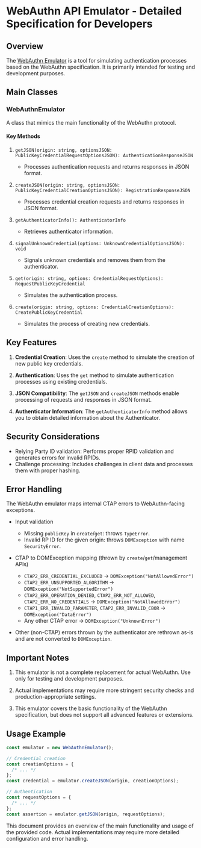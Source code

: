 # WebAuthn API Emulator - Detailed Specification for Developers

## Overview

The [WebAuthn Emulator](../src//webauthn/webauthn-emulator.ts) is a tool for simulating authentication processes based on the WebAuthn specification. It is primarily intended for testing and development purposes.

## Main Classes

### WebAuthnEmulator

A class that mimics the main functionality of the WebAuthn protocol.

#### Key Methods

1. `getJSON(origin: string, optionsJSON: PublicKeyCredentialRequestOptionsJSON): AuthenticationResponseJSON`

   - Processes authentication requests and returns responses in JSON format.

2. `createJSON(origin: string, optionsJSON: PublicKeyCredentialCreationOptionsJSON): RegistrationResponseJSON`

   - Processes credential creation requests and returns responses in JSON format.

3. `getAuthenticatorInfo(): AuthenticatorInfo`

   - Retrieves authenticator information.

4. `signalUnknownCredential(options: UnknownCredentialOptionsJSON): void`

   - Signals unknown credentials and removes them from the authenticator.

5. `get(origin: string, options: CredentialRequestOptions): RequestPublicKeyCredential`

   - Simulates the authentication process.

6. `create(origin: string, options: CredentialCreationOptions): CreatePublicKeyCredential`
   - Simulates the process of creating new credentials.

## Key Features

1. **Credential Creation**: Uses the `create` method to simulate the creation of new public key credentials.

2. **Authentication**: Uses the `get` method to simulate authentication processes using existing credentials.

3. **JSON Compatibility**: The `getJSON` and `createJSON` methods enable processing of requests and responses in JSON format.

4. **Authenticator Information**: The `getAuthenticatorInfo` method allows you to obtain detailed information about the Authenticator.

## Security Considerations

- Relying Party ID validation: Performs proper RPID validation and generates errors for invalid RPIDs.
- Challenge processing: Includes challenges in client data and processes them with proper hashing.

## Error Handling

The WebAuthn emulator maps internal CTAP errors to WebAuthn-facing exceptions.

- Input validation
  - Missing `publicKey` in `create`/`get`: throws `TypeError`.
  - Invalid RP ID for the given origin: throws `DOMException` with name `SecurityError`.

- CTAP to DOMException mapping (thrown by `create`/`get`/management APIs)
  - `CTAP2_ERR_CREDENTIAL_EXCLUDED` → `DOMException("NotAllowedError")`
  - `CTAP2_ERR_UNSUPPORTED_ALGORITHM` → `DOMException("NotSupportedError")`
  - `CTAP2_ERR_OPERATION_DENIED`, `CTAP2_ERR_NOT_ALLOWED`, `CTAP2_ERR_NO_CREDENTIALS` → `DOMException("NotAllowedError")`
  - `CTAP1_ERR_INVALID_PARAMETER`, `CTAP2_ERR_INVALID_CBOR` → `DOMException("DataError")`
  - Any other CTAP error → `DOMException("UnknownError")`

- Other (non-CTAP) errors thrown by the authenticator are rethrown as-is and are not converted to `DOMException`.

## Important Notes

1. This emulator is not a complete replacement for actual WebAuthn. Use only for testing and development purposes.

2. Actual implementations may require more stringent security checks and production-appropriate settings.

3. This emulator covers the basic functionality of the WebAuthn specification, but does not support all advanced features or extensions.

## Usage Example

```javascript
const emulator = new WebAuthnEmulator();

// Credential creation
const creationOptions = {
  /* ... */
};
const credential = emulator.createJSON(origin, creationOptions);

// Authentication
const requestOptions = {
  /* ... */
};
const assertion = emulator.getJSON(origin, requestOptions);
```

This document provides an overview of the main functionality and usage of the provided code. Actual implementations may require more detailed configuration and error handling.
